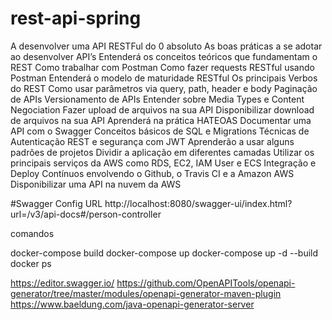 # rest-api-spring
A desenvolver uma API RESTFul do 0 absoluto As boas práticas a se adotar ao desenvolver API’s Entenderá os conceitos teóricos que fundamentam o REST Como trabalhar com Postman Como fazer requests RESTful usando Postman Entenderá o modelo de maturidade RESTful Os principais Verbos do REST Como usar parâmetros via query, path, header e body Paginação de APIs Versionamento de APIs Entender sobre Media Types e Content Negociation Fazer upload de arquivos na sua API Disponibilizar download de arquivos na sua API Aprenderá na prática HATEOAS Documentar uma API com o Swagger Conceitos básicos de SQL e Migrations Técnicas de Autenticação REST e segurança com JWT Aprenderão a usar alguns padrões de projetos Dividir a aplicação em diferentes camadas Utilizar os principais serviços da AWS como RDS, EC2, IAM User e ECS Integração e Deploy Contínuos envolvendo o Github, o Travis CI e a Amazon AWS Disponibilizar uma API na nuvem da AWS

#Swagger Config URL
http://localhost:8080/swagger-ui/index.html?url=/v3/api-docs#/person-controller

comandos

docker-compose build
docker-compose up 
docker-compose up -d --build 
docker ps

https://editor.swagger.io/
https://github.com/OpenAPITools/openapi-generator/tree/master/modules/openapi-generator-maven-plugin
https://www.baeldung.com/java-openapi-generator-server